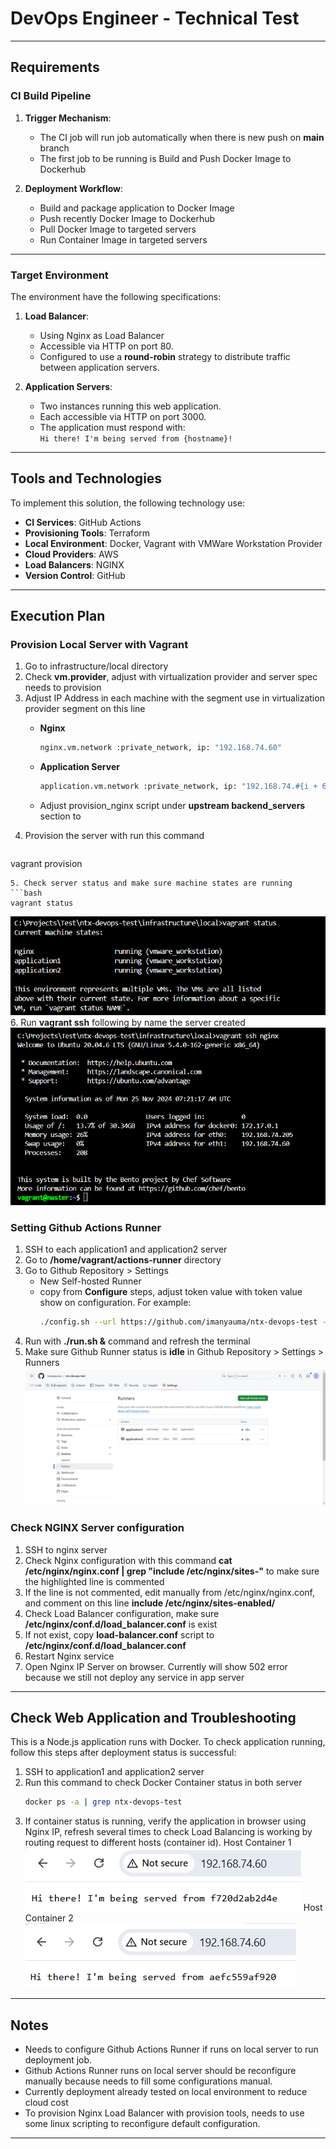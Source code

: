 # DevOps Engineer - Technical Test
---

## Requirements

### CI Build Pipeline

1. **Trigger Mechanism**:  
   - The CI job will run job automatically when there is new push on **main** branch
   - The first job to be running is Build and Push Docker Image to Dockerhub

2. **Deployment Workflow**:  
   - Build and package application to Docker Image
   - Push recently Docker Image to Dockerhub
   - Pull Docker Image to targeted servers
   - Run Container Image in targeted servers

---

### Target Environment

The environment have the following specifications:

1. **Load Balancer**:
   - Using Nginx as Load Balancer
   - Accessible via HTTP on port 80.
   - Configured to use a **round-robin** strategy to distribute traffic between application servers.

2. **Application Servers**:
   - Two instances running this web application.
   - Each accessible via HTTP on port 3000.
   - The application must respond with:  
     `Hi there! I'm being served from {hostname}!`

---

## Tools and Technologies

To implement this solution, the following technology use:

- **CI Services**: GitHub Actions
- **Provisioning Tools**: Terraform
- **Local Environment**: Docker, Vagrant with VMWare Workstation Provider
- **Cloud Providers**: AWS
- **Load Balancers**: NGINX
- **Version Control**: GitHub

---

## Execution Plan

### Provision Local Server with Vagrant
1. Go to infrastructure/local directory
2. Check **vm.provider**, adjust with virtualization provider and server spec needs to provision
3. Adjust IP Address in each machine with the segment use in virtualization provider segment on this line
   * **Nginx**
      ```bash
      nginx.vm.network :private_network, ip: "192.168.74.60"
      ```

   * **Application Server**
      ```bash
      application.vm.network :private_network, ip: "192.168.74.#{i + 61}"
      ```
   * Adjust provision_nginx script under **upstream backend_servers** section to
4. Provision the server with run this command
   ```bash
  vagrant provision
   ```
5. Check server status and make sure machine states are running
   ```bash
  vagrant status
   ```
   ![Vagrant Status](/images/vagrant-status.png)
6. Run **vagrant ssh** following by name the server created
   ![Vagrant SSH to Server](/images/vagrant-ssh.png)

### Setting Github Actions Runner
1. SSH to each application1 and application2 server
2. Go to **/home/vagrant/actions-runner** directory
3. Go to Github Repository > Settings
   - New Self-hosted Runner
   - copy from **Configure** steps, adjust token value with token value show on configuration. For example:
     ```bash
     ./config.sh --url https://github.com/imanyauma/ntx-devops-test --token AEE43AJ4VJYFCSFF4DIENXLHIQALA
     ```
4. Run with **./run.sh &** command and refresh the terminal
5. Make sure Github Runner status is **idle** in  Github Repository > Settings > Runners
   ![Github Runner](/images/github-actions-runners.png)

### Check NGINX Server configuration
1. SSH to nginx server
2. Check Nginx configuration with this command **cat /etc/nginx/nginx.conf | grep "include /etc/nginx/sites-"** to make sure the highlighted line is commented
3. If the line is not commented, edit manually from /etc/nginx/nginx.conf, and comment on this line **include /etc/nginx/sites-enabled/**
4. Check Load Balancer configuration, make sure **/etc/nginx/conf.d/load_balancer.conf** is exist
5. If not exist, copy **load-balancer.conf** script to **/etc/nginx/conf.d/load_balancer.conf**
6. Restart Nginx service
6. Open Nginx IP Server on browser. Currently will show 502 error because we still not deploy any service in app server

---

## Check Web Application and Troubleshooting

This is a Node.js application runs with Docker. To check application running, follow this steps after deployment status is successful:

1. SSH to application1 and application2 server
2. Run this command to check Docker Container status in both server
   ```bash
   docker ps -a | grep ntx-devops-test
   ```
3. If container status is running, verify the application in browser using Nginx IP, refresh several times to check Load Balancing is working by routing request to different hosts (container id).
Host Container 1
![Container Host 1](/images/host-1-container.png)
Host Container 2
![Container Host 2](/images/host-2-container.png)

---

## Notes
- Needs to configure Github Actions Runner if runs on local server to run deployment job.
- Github Actions Runner runs on local server should be reconfigure manually because needs to fill some configurations manual.
- Currently deployment already tested on local environment to reduce cloud cost
- To provision Nginx Load Balancer with provision tools, needs to use some linux scripting to reconfigure default configuration.
--- 
